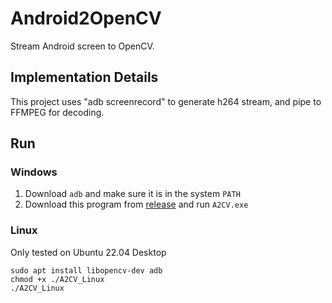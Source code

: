 # Android2OpenCV
Stream Android screen to OpenCV.

## Implementation Details
This project uses "adb screenrecord" to generate h264 stream, and pipe to FFMPEG for decoding. 

## Run

### Windows
1. Download `adb` and make sure it is in the system `PATH`
2. Download this program from [release](https://github.com/kuloPo/Android2OpenCV/releases) and run `A2CV.exe`

### Linux
Only tested on Ubuntu 22.04 Desktop
```
sudo apt install libopencv-dev adb
chmod +x ./A2CV_Linux
./A2CV_Linux
```
